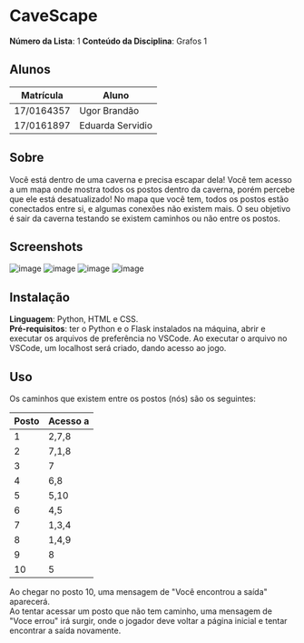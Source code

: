 

# CaveScape

**Número da Lista**: 1
**Conteúdo da Disciplina**: Grafos 1

## Alunos
|Matrícula | Aluno |
| -- | -- |
| 17/0164357  |  Ugor Brandão |
| 17/0161897 | Eduarda Servidio |

## Sobre  
Você está dentro de uma caverna e precisa escapar dela! Você tem acesso a um mapa onde mostra todos os postos dentro da caverna, porém percebe que ele está desatualizado! No mapa que você tem, todos os postos estão conectados entre si, e algumas conexões não existem mais. O seu objetivo é sair da caverna testando se existem caminhos ou não entre os postos.

## Screenshots
![image](https://user-images.githubusercontent.com/52542729/152828799-4331f393-4844-427b-b8d2-a9ac5e86f17f.png)
![image](https://user-images.githubusercontent.com/52542729/152828897-3e5b8100-7fd7-4b01-8303-e2df8e3e13e4.png)
![image](https://user-images.githubusercontent.com/52542729/152828973-291a6a34-b4f1-4ab0-8ed4-f441491685a1.png)
![image](https://user-images.githubusercontent.com/52542729/152829049-8edab551-e090-46b2-a39b-daf529c63a82.png)


## Instalação 
**Linguagem**: Python, HTML e CSS. <br>
**Pré-requisitos**: ter o Python e o Flask instalados na máquina, abrir e executar os arquivos de preferência no VSCode.
Ao executar o arquivo no VSCode, um localhost será criado, dando acesso ao jogo.

## Uso 
Os caminhos que existem entre os postos (nós) são os seguintes:

| Posto | Acesso a |
| -- | -- |
| 1  | 2,7,8 |
| 2  | 7,1,8 |
| 3  | 7 |
| 4  | 6,8 |
| 5  | 5,10 |
| 6  | 4,5 |
| 7  | 1,3,4 |
| 8  | 1,4,9 |
| 9  | 8 |
| 10  | 5 |

Ao chegar no posto 10, uma mensagem de "Você encontrou a saída" aparecerá. <br> 
Ao tentar acessar um posto que não tem caminho, uma mensagem de "Voce errou" irá surgir, onde o jogador deve voltar a página inicial e tentar encontrar a saída novamente.

